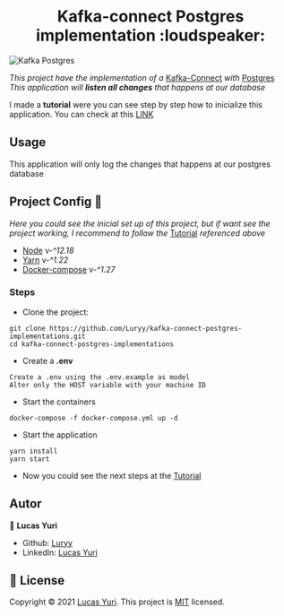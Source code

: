 <h1 align="center">Kafka-connect Postgres implementation :loudspeaker: </h1>

![Kafka Postgres](https://cdn-images-1.medium.com/max/800/0*g7nkAq1IzW8Xzyvo.png)



_This project have the implementation of a_ [Kafka-Connect](https://docs.confluent.io/platform/current/connect/index.html) _with_ [Postgres](https://www.postgresql.org/) 
_This application will **listen all changes** that happens at our database_

I made a **tutorial** were you can see step by step how to inicialize this application. You can check at this [LINK](https://lucas-yuri.medium.com/kafka-consumindo-dados-do-postgres-1f91166c19bf)

## Usage

This application will only log the changes that happens at our postgres database

## Project Config :nut_and_bolt:

_Here you could see the inicial set up of this project, but if want see the project working, I recommend to follow the_ [Tutorial](https://lucas-yuri.medium.com/kafka-consumindo-dados-do-postgres-1f91166c19bf) _referenced above_

* [Node](https://nodejs.org/en/) v-_^12.18_
* [Yarn](https://yarnpkg.com/) v-_^1.22_
* [Docker-compose](https://docs.docker.com/compose/) v-_^1.27_

### Steps

- Clone the project:
```
git clone https://github.com/Luryy/kafka-connect-postgres-implementations.git
cd kafka-connect-postgres-implementations
```

- Create a **.env**
```
Create a .env using the .env.example as model
Alter only the HOST variable with your machine ID
```

- Start the containers
```
docker-compose -f docker-compose.yml up -d 
```

- Start the application
```
yarn install
yarn start
```

- Now you could see the next steps at the [Tutorial](https://lucas-yuri.medium.com/kafka-consumindo-dados-do-postgres-1f91166c19bf)



## Autor

👤 **Lucas Yuri**

- Github: [Luryy](https://github.com/luryy)
- LinkedIn: [Lucas Yuri](https://linkedin.com/in/lucas-yuri)


## 📝 License

Copyright © 2021 [Lucas Yuri](https://github.com/luryy).
This project is [MIT](LICENSE) licensed.



